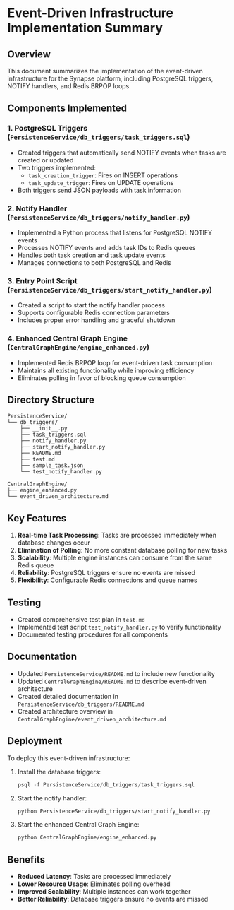 # Event-Driven Infrastructure Implementation Summary

## Overview

This document summarizes the implementation of the event-driven infrastructure for the Synapse platform, including PostgreSQL triggers, NOTIFY handlers, and Redis BRPOP loops.

## Components Implemented

### 1. PostgreSQL Triggers (`PersistenceService/db_triggers/task_triggers.sql`)

- Created triggers that automatically send NOTIFY events when tasks are created or updated
- Two triggers implemented:
  - `task_creation_trigger`: Fires on INSERT operations
  - `task_update_trigger`: Fires on UPDATE operations
- Both triggers send JSON payloads with task information

### 2. Notify Handler (`PersistenceService/db_triggers/notify_handler.py`)

- Implemented a Python process that listens for PostgreSQL NOTIFY events
- Processes NOTIFY events and adds task IDs to Redis queues
- Handles both task creation and task update events
- Manages connections to both PostgreSQL and Redis

### 3. Entry Point Script (`PersistenceService/db_triggers/start_notify_handler.py`)

- Created a script to start the notify handler process
- Supports configurable Redis connection parameters
- Includes proper error handling and graceful shutdown

### 4. Enhanced Central Graph Engine (`CentralGraphEngine/engine_enhanced.py`)

- Implemented Redis BRPOP loop for event-driven task consumption
- Maintains all existing functionality while improving efficiency
- Eliminates polling in favor of blocking queue consumption

## Directory Structure

```
PersistenceService/
└── db_triggers/
    ├── __init__.py
    ├── task_triggers.sql
    ├── notify_handler.py
    ├── start_notify_handler.py
    ├── README.md
    ├── test.md
    ├── sample_task.json
    └── test_notify_handler.py

CentralGraphEngine/
├── engine_enhanced.py
└── event_driven_architecture.md
```

## Key Features

1. **Real-time Task Processing**: Tasks are processed immediately when database changes occur
2. **Elimination of Polling**: No more constant database polling for new tasks
3. **Scalability**: Multiple engine instances can consume from the same Redis queue
4. **Reliability**: PostgreSQL triggers ensure no events are missed
5. **Flexibility**: Configurable Redis connections and queue names

## Testing

- Created comprehensive test plan in `test.md`
- Implemented test script `test_notify_handler.py` to verify functionality
- Documented testing procedures for all components

## Documentation

- Updated `PersistenceService/README.md` to include new functionality
- Updated `CentralGraphEngine/README.md` to describe event-driven architecture
- Created detailed documentation in `PersistenceService/db_triggers/README.md`
- Created architecture overview in `CentralGraphEngine/event_driven_architecture.md`

## Deployment

To deploy this event-driven infrastructure:

1. Install the database triggers:
   ```sql
   psql -f PersistenceService/db_triggers/task_triggers.sql
   ```

2. Start the notify handler:
   ```bash
   python PersistenceService/db_triggers/start_notify_handler.py
   ```

3. Start the enhanced Central Graph Engine:
   ```bash
   python CentralGraphEngine/engine_enhanced.py
   ```

## Benefits

- **Reduced Latency**: Tasks are processed immediately
- **Lower Resource Usage**: Eliminates polling overhead
- **Improved Scalability**: Multiple instances can work together
- **Better Reliability**: Database triggers ensure no events are missed